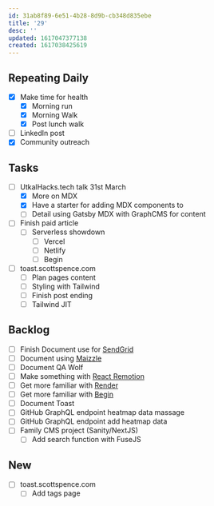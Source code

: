```yaml
---
id: 31ab8f89-6e51-4b28-8d9b-cb348d835ebe
title: '29'
desc: ''
updated: 1617047377138
created: 1617038425619
---
```


## Repeating Daily

- [x] Make time for health
  - [x] Morning run
  - [x] Morning Walk
  - [x] Post lunch walk
- [ ] LinkedIn post
- [x] Community outreach

## Tasks

- [ ] UtkalHacks.tech talk 31st March
  - [x] More on MDX
  - [x] Have a starter for adding MDX components to
  - [ ] Detail using Gatsby MDX with GraphCMS for content
- [ ] Finish paid article
  - [ ] Serverless showdown
    - [ ] Vercel
    - [ ] Netlify
    - [ ] Begin
- [ ] toast.scottspence.com
  - [ ] Plan pages content
  - [ ] Styling with Tailwind
  - [ ] Finish post ending
  - [ ] Tailwind JIT

## Backlog

- [ ] Finish Document use for [SendGrid]
- [ ] Document using [Maizzle]
- [ ] Document QA Wolf
- [ ] Make something with [React Remotion]
- [ ] Get more familiar with [Render]
- [ ] Get more familiar with [Begin]
- [ ] Document Toast
- [ ] GitHub GraphQL endpoint heatmap data massage
- [ ] GitHub GraphQL endpoint add heatmap data
- [ ] Family CMS project (Sanity/NextJS)
  - [ ] Add search function with FuseJS

## New

- [ ] toast.scottspence.com
  - [ ] Add tags page

<!-- Links -->

[react remotion]:
  https://twitter.com/JNYBGR/status/1358824089960542208
[maizzle]: https://maizzle.com/
[sendgrid]: https://app.sendgrid.com
[render]: https://render.com/
[begin]: https://begin.com/
